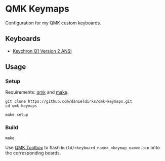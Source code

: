 # QMK Keymaps

Configuration for my QMK custom keyboards.


## Keyboards

* [Keychron Q1 Version 2 ANSI](./q1v2/)


## Usage

### Setup

Requirements: [qmk](https://docs.qmk.fm/#/newbs_getting_started?id=set-up-your-environment) and [make](https://www.gnu.org/software/make/).

```shell
git clone https://github.com/danieldirks/qmk-keymaps.git
cd qmk-keymaps

make setup
```

### Build

```shell
make
```

Use [QMK Toolbox](https://github.com/qmk/qmk_toolbox) to flash `build/<keyboard_name>_<keymap_name>.bin` onto the corresponding boards.
